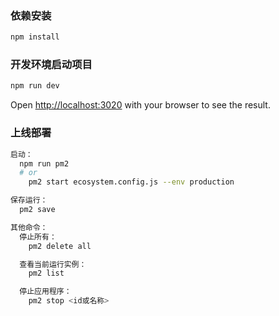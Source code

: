 ### 依赖安装

```bash
npm install
```

### 开发环境启动项目

```bash
npm run dev
```

Open [http://localhost:3020](http://localhost:3020) with your browser to see the result.

### 上线部署

```bash
启动：
  npm run pm2
  # or
	pm2 start ecosystem.config.js --env production

保存运行：
  pm2 save

其他命令：
  停止所有：
    pm2 delete all

  查看当前运行实例：
    pm2 list

  停止应用程序：
    pm2 stop <id或名称>
```
